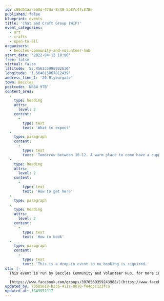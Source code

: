 ```yaml
---
id: c89d51aa-5a8d-47da-8c40-5a87c4fc878e
published: false
blueprint: events
title: 'Chat and Craft Group (WIP)'
event_categories:
  - art
  - crafts
  - open-to-all
organisers:
  - beccles-community-and-volunteer-hub
start_date: '2022-04-13 10:00'
free: false
virtual: false
latitude: '52.456335998932616'
longitude: '1.564815867812439'
address_line_1: '20 Blyburgate'
town: Beccles
postcode: 'NR34 9TB'
content_area:
  -
    type: heading
    attrs:
      level: 2
    content:
      -
        type: text
        text: 'What to expect'
  -
    type: paragraph
    content:
      -
        type: text
        text: 'Tomorrow between 10-12. A warm place to come have a cuppa, chat and do some craft if you want to, or bring your own'
  -
    type: heading
    attrs:
      level: 2
    content:
      -
        type: text
        text: 'How to get here'
  -
    type: paragraph
  -
    type: heading
    attrs:
      level: 2
    content:
      -
        type: text
        text: 'How to book'
  -
    type: paragraph
    content:
      -
        type: text
        text: 'This is a drop-in event so no booking is required.'
cta: |-
  This event is run by Beccles Community and Volunteer Hub, for more information please get in touch via:

  [https://www.facebook.com/groups/3076569359243988/](https://www.facebook.com/groups/3076569359243988/)
updated_by: 73585618-b2c6-4117-9078-fe4dcc123fca
updated_at: 1649852317
---
```

